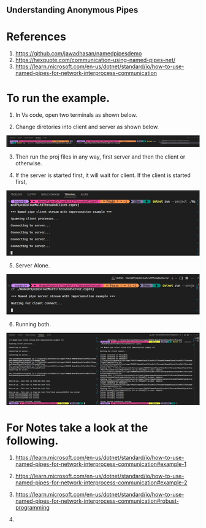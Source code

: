 ## Understanding Anonymous Pipes

# References
1. https://github.com/jawadhasan/namedpipesdemo
2. https://hexquote.com/communication-using-named-pipes-net/
3. https://learn.microsoft.com/en-us/dotnet/standard/io/how-to-use-named-pipes-for-network-interprocess-communication

# To run the example.
1. In Vs code, open two terminals as shown below. 

2. Change diretories into client and server as shown below. 

![Start Client](./images/50_50HowToRun1.jpg)

3. Then run the proj files in any way, first server and then the client or otherwise.

4. If the server is started first, it will wait for client. If the client is started first, 

![Run Client Alone](./images/51_50RunningClientAlone.jpg)

5. Server Alone.

![Run Server Alone](./images/52_50RunningServerAlone.jpg)

6. Running both.

![Run Both ](./images/53_50RunningBothServerAndClient.jpg)

# For Notes take a look at the following.
1. https://learn.microsoft.com/en-us/dotnet/standard/io/how-to-use-named-pipes-for-network-interprocess-communication#example-1

2. https://learn.microsoft.com/en-us/dotnet/standard/io/how-to-use-named-pipes-for-network-interprocess-communication#example-2

3. https://learn.microsoft.com/en-us/dotnet/standard/io/how-to-use-named-pipes-for-network-interprocess-communication#robust-programming

4. 